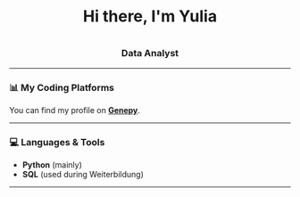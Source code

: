 <div id="header" align="center">
  <h1>Hi there, I'm Yulia<h1>
  <h3>Data Analyst </h3>
</div>


---

### 📊 My Coding Platforms

You can find my profile on **[Genepy](https://genepy.org/user/chep_chep)**.

---

### 💻 Languages & Tools

* **Python** (mainly)
* **SQL** (used during Weiterbildung)

---



